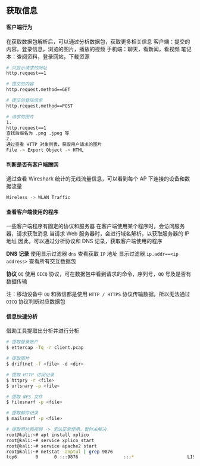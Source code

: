 ## 获取信息

#### 客户端行为
在获取数据包解析后，可以通过分析数据包，获取更多相关信息
客户端：提交的内容，登录信息，浏览的图片，播放的视频
手机端：聊天，看新闻，看视频
笔记本：查阅资料，登录网站，下载资源

```bash
# 只显示请求的网址
http.request==1

# 提交的内容
http.request.method==GET

# 提交的登陆信息
http.request.method==POST

# 请求的图片
1.
http.request==1
查找后缀名为 .png .jpeg 等
2. 
通过查看 HTTP 对象列表，获取用户请求的图片
File -> Export Object -> HTML
```

#### 判断是否有客户端蹭网
通过查看 Wireshark 统计的无线流量信息，可以看到每个 AP 下连接的设备和数据流量
```bash
Wireless -> WLAN Traffic
```

#### 查看客户端使用的程序
一些客户端程序有固定的协议和服务器
在客户端使用某个程序时，会访问服务器，请求获取消息
当请求 Web 服务器时，会进行域名解析，以获取服务器的 IP 地址
因此，可以通过分析协议和 DNS 记录，获取客户端使用的程序

**DNS 记录**
使用显示过滤器 ``dns`` 查看获取 ``IP`` 地址
显示过滤器 ``ip.addr==<ip address>`` 查看所有交互数据包

**协议**
``QQ`` 使用 ``OICQ`` 协议，可在数据包中看到请求的命令，序列号，``QQ`` 号及是否有数据传输

注：移动设备中 ``QQ`` 和微信都是使用 ``HTTP / HTTPS`` 协议传输数据，所以无法通过 ``OICQ`` 协议判断对应数据包

#### 信息快速分析
借助工具提取出分析并进行分析
```bash
# 提取登录账户
$ ettercap -Tq -r client.pcap

# 提取图片
$ driftnet -f <file> -d <dir>

# 提取 HTTP 访问记录
$ httpry -r <file>
$ urlsnary -p <file>

# 提取 NFS 文件
$ filesnarf -p <file>

# 提取邮件记录
$ mailsnarf -p <file>

# 提取照片和视频 -> 无法正常使用，暂时未解决
root@kali:~# apt install xplico
root@kali:~# service xplico start
root@kali:~# service apache2 start
root@kali:~# netstat -anptul | grep 9876
tcp6       0      0 :::9876                 :::*                    LISTEN      12596/apache2 
```
